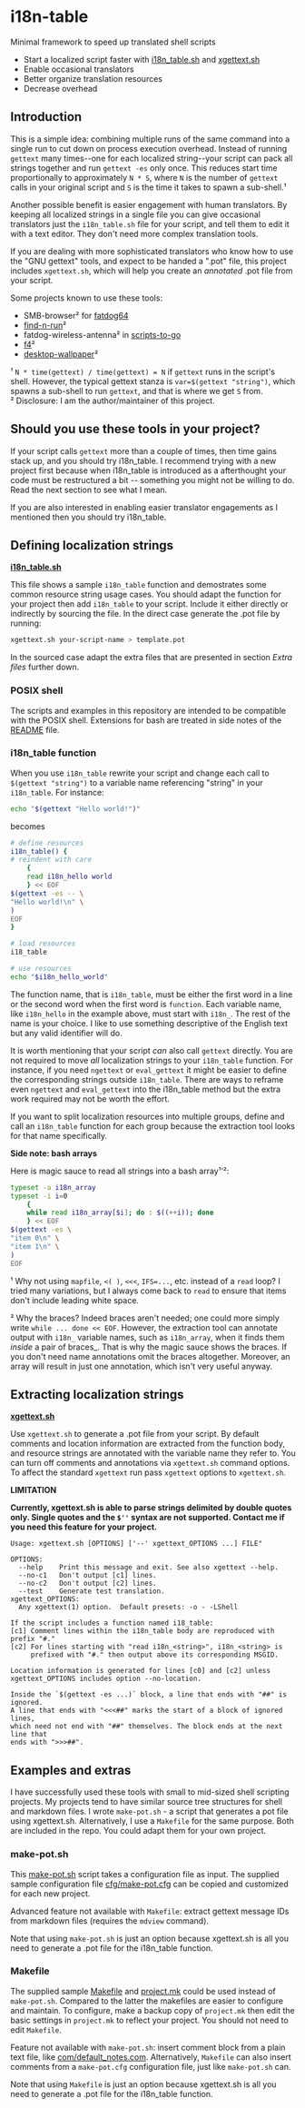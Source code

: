 # i18n-table

Minimal framework to speed up translated shell scripts

* Start a localized script faster with [i18n_table.sh](i18n_table.sh) and [xgettext.sh](xgettext.sh)
* Enable occasional translators
* Better organize translation resources
* Decrease overhead

## Introduction

This is a simple idea: combining multiple runs of the same command into a single run to cut down on process execution overhead.  Instead of running `gettext` many times--one for each localized string--your script can pack all strings together and run `gettext -es` only once.  This reduces start time proportionally to approximately `N * S`, where `N` is the number of `gettext` calls in your original script and `S` is the time it takes to spawn a sub-shell.¹

Another possible benefit is easier engagement with human translators.  By keeping all localized strings in a single file you can give occasional translators just the `i18n_table.sh` file for your script, and tell them to edit it with a text editor.  They don't need more complex translation tools.

If you are dealing with more sophisticated translators who know how to use the "GNU gettext" tools, and expect to be handed a ".pot" file, this project includes
`xgettext.sh`, which will help you create an _annotated_ .pot file from your script.

Some projects known to use these tools:

* SMB-browser² for [fatdog64](http://distro.ibiblio.org/fatdog/web)
* [find-n-run](https://github.com/step-/find-n-run)²
* fatdog-wireless-antenna² in [scripts-to-go](https://github.com/step-/scripts-to-go)
* [f4](https://github.com/step-/f4)²
* [desktop-wallpaper](https://github.com/step-/desktop-wallpaper)²

¹ `N * time(gettext) / time(gettext) = N` if `gettext` runs in the script's shell.  However, the typical gettext stanza is `var=$(gettext "string")`, which spawns a sub-shell to run `gettext`, and that is where we get `S` from.  
² Disclosure: I am the author/maintainer of this project.  

## Should you use these tools in your project?

If your script calls `gettext` more than a couple of times, then time gains stack up, and you should try i18n\_table.  I recommend trying with a new project first because when i18n\_table is introduced as a afterthought your code must be restructured a bit -- something you might not be willing to do.  Read the next section to see what I mean.

If you are also interested in enabling easier translator engagements as I mentioned then you should try i18n\_table.

## Defining localization strings

**[i18n_table.sh](i18n_table.sh)**

This file shows a sample `i18n_table` function and demostrates some common resource string usage cases.  You should adapt the function for your project then add `i18n_table` to your script.  Include it either directly or indirectly by sourcing the file.  In the direct case generate the .pot file by running:

```sh
xgettext.sh your-script-name > template.pot
```

In the sourced case adapt the extra files that are presented in section _Extra files_ further down.

### POSIX shell

The scripts and examples in this repository are intended to be compatible with the POSIX shell.  Extensions for bash are treated in side notes of the [README](README.md) file.

### i18n_table function

When you use `i18n_table` rewrite your script and change each call to `$(gettext "string")` to a variable name referencing "string" in your `i18n_table`.  For instance:

```sh
echo "$(gettext "Hello world!")"
```

becomes

```sh
# define resources
i18n_table() {
# reindent with care
	{
	read i18n_hello world
	} << EOF
$(gettext -es -- \
"Hello world!\n" \
)
EOF
}

# load resources
i18_table

# use resources
echo "$i18n_hello_world"
```

The function name, that is `i18n_table`, must be either the first word in a line or the second word when the first word is `function`.
Each variable name, like `i18n_hello` in the example above, must start with `i18n_`.  The rest of the name is your choice.  I like to use something descriptive of the English text but any valid identifier will do.

It is worth mentioning that your script _can_ also call `gettext` directly.  You are not required to move _all_ localization strings to your `i18n_table` function.  For instance, if you need `ngettext` or `eval_gettext` it might be easier to define the corresponding strings outside `i18n_table`.  There are ways to reframe even `ngettext` and `eval_gettext` into the i18n\_table method but the extra work required may not be worth the effort.

If you want to split localization resources into multiple groups, define and call an `i18n_table` function for each group because the extraction tool looks for that name specifically.

**Side note: bash arrays**

Here is magic sauce to read all strings into a bash array¹'²:

```sh
typeset -a i18n_array
typeset -i i=0
	{
	while read i18n_array[$i]; do : $((++i)); done
	} << EOF
$(gettext -es \
"item 0\n" \
"item 1\n" \
)
EOF
```

¹ Why not using `mapfile`, `<( )`, `<<<`, `IFS=...`, etc. instead of a `read` loop?  I tried many variations, but I always come back to `read` to ensure that items don't include leading white space.

² Why the braces?  Indeed braces aren't needed; one could more simply write `while ... done << EOF`.  However, the extraction tool can annotate output with `i18n_` variable names, such as `i18n_array`, when it finds them _inside_ a pair of braces_.  That is why the magic sauce shows the braces.  If you don't need name annotations omit the braces altogether.  Moreover, an array will result in just one annotation, which isn't very useful anyway.


## Extracting localization strings

**[xgettext.sh](xgettext.sh)**

Use `xgettext.sh` to generate a .pot file from your script.  By default comments and location information are extracted from the function body, and resource strings are annotated with the variable name they refer to.  You can turn off comments and annotations via `xgettext.sh` command options.  To affect the standard `xgettext` run pass `xgettext` options to `xgettext.sh`.

**LIMITATION**

**Currently, xgettext.sh is able to parse strings delimited by double quotes only.  Single quotes and the `$''` syntax are not supported. Contact me if you need this feature for your project.**

```
Usage: xgettext.sh [OPTIONS] ['--' xgettext_OPTIONS ...] FILE"

OPTIONS:
  --help    Print this message and exit. See also xgettext --help.
  --no-c1   Don't output [c1] lines.
  --no-c2   Don't output [c2] lines.
  --test    Generate test translation.
xgettext_OPTIONS:
  Any xgettext(1) option.  Default presets: -o - -LShell

If the script includes a function named i18_table:
[c1] Comment lines within the i18n_table body are reproduced with prefix "#."
[c2] For lines starting with "read i18n_<string>", i18n_<string> is
     prefixed with "#." then output above its corresponding MSGID.

Location information is generated for lines [c0] and [c2] unless
xgettext_OPTIONS includes option --no-location.

Inside the `$(gettext -es ...)` block, a line that ends with "##" is ignored.
A line that ends with "<<<##" marks the start of a block of ignored lines,
which need not end with "##" themselves. The block ends at the next line that
ends with ">>>##".
```

## Examples and extras

I have successfully used these tools with small to mid-sized shell scripting projects. My projects tend to have similar source tree structures for shell and markdown files. I wrote `make-pot.sh` - a script that generates a pot file using xgettext.sh. Alternatively, I use a `Makefile` for the same purpose. Both are included in the repo. You could adapt them for your own project.

### make-pot.sh

This [make-pot.sh](make-pot.sh) script takes a configuration file as input.  The supplied sample configuration file [cfg/make-pot.cfg](cfg/make-pot.cfg) can be copied and customized for each new project.

Advanced feature not available with `Makefile`: extract gettext message IDs from markdown files (requires the `mdview` command).

Note that using `make-pot.sh` is just an option because xgettext.sh is all you need to generate a .pot file for the i18n\_table function.

### Makefile

The supplied sample [Makefile](Makefile) and [project.mk](project.mk) could be used instead of `make-pot.sh`.  Compared to the latter the makefiles are easier to configure and maintain. To configure, make a backup copy of `project.mk` then edit the basic settings in `project.mk` to reflect your project. You should not need to edit `Makefile`.

Feature not available with `make-pot.sh`: insert comment block from a plain text file, like [com/default_notes.com](com/default_notes.com). Alternatively, `Makefile` can also insert comments from a `make-pot.cfg` configuration file, just like `make-pot.sh` can.

Note that using `Makefile` is just an option because xgettext.sh is all you need to generate a .pot file for the i18n\_table function.
